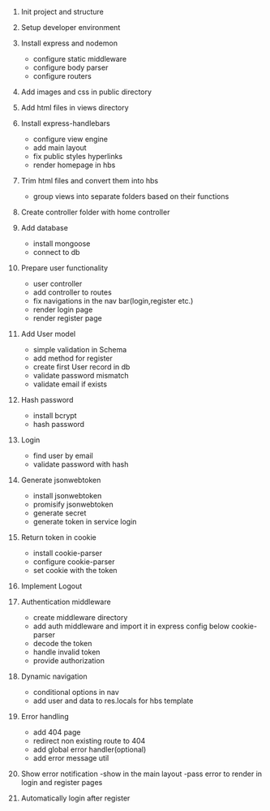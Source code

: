 1. Init project and structure

2. Setup developer environment

3. Install express and nodemon

   - configure static middleware
   - configure body parser
   - configure routers

4. Add images and css in public directory

5. Add html files in views directory

6. Install express-handlebars

   - configure view engine
   - add main layout
   - fix public styles hyperlinks
   - render homepage in hbs

7. Trim html files and convert them into hbs
   - group views into separate folders based on their functions
8. Create controller folder with home controller

9. Add database

   - install mongoose
   - connect to db

10. Prepare user functionality

    - user controller
    - add controller to routes
    - fix navigations in the nav bar(login,register etc.)
    - render login page
    - render register page

11. Add User model

    - simple validation in Schema
    - add method for register
    - create first User record in db
    - validate password mismatch
    - validate email if exists

12. Hash password

    - install bcrypt
    - hash password

13. Login

    - find user by email
    - validate password with hash

14. Generate jsonwebtoken

    - install jsonwebtoken
    - promisify jsonwebtoken
    - generate secret
    - generate token in service login

15. Return token in cookie

    - install cookie-parser
    - configure cookie-parser
    - set cookie with the token

16. Implement Logout
17. Authentication middleware

    - create middleware directory
    - add auth middleware and import it in express config below cookie-parser
    - decode the token
    - handle invalid token
    - provide authorization

18. Dynamic navigation
    - conditional options in nav
    - add user and data to res.locals for hbs template
19. Error handling
    - add 404 page
    - redirect non existing route to 404
    - add global error handler(optional)
    - add error message util
20. Show error notification
    -show in the main layout
    -pass error to render in login and register pages
21. Automatically login after register
